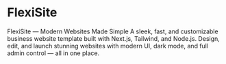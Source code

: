 # FlexiSite
FlexiSite — Modern Websites Made Simple A sleek, fast, and customizable business website template built with Next.js, Tailwind, and Node.js. Design, edit, and launch stunning websites with modern UI, dark mode, and full admin control — all in one place.
